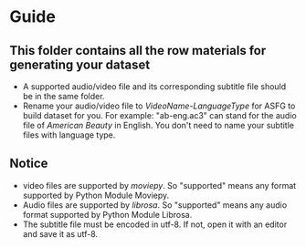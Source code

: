 # Guide

## This folder contains all the row materials for generating your dataset

- A supported audio/video file and its corresponding subtitle file should be in the same folder.
- Rename your audio/video file to *VideoName-LanguageType* for ASFG to build dataset for you. For example: "ab-eng.ac3" can stand for the audio file of *American Beauty* in English. You don't need to name your subtitle files with language type.

## Notice

- video files are supported by *moviepy*. So "supported" means any format supported by Python Module Moviepy.
- Audio files are supported by *librosa*. So "supported" means any audio format supported by Python Module Librosa.
- The subtitle file must be encoded in utf-8. If not, open it with an editor and save it as utf-8.

